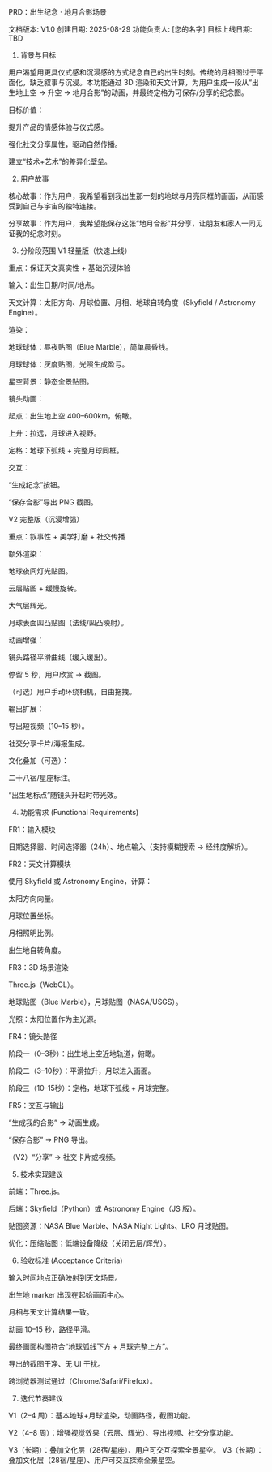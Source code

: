 PRD：出生纪念 · 地月合影场景

文档版本: V1.0
创建日期: 2025-08-29
功能负责人: [您的名字]
目标上线日期: TBD

1. 背景与目标

用户渴望用更具仪式感和沉浸感的方式纪念自己的出生时刻。传统的月相图过于平面化，缺乏叙事与沉浸。本功能通过 3D 渲染和天文计算，为用户生成一段从“出生地上空 → 升空 → 地月合影”的动画，并最终定格为可保存/分享的纪念图。

目标价值：

提升产品的情感体验与仪式感。

强化社交分享属性，驱动自然传播。

建立“技术+艺术”的差异化壁垒。

2. 用户故事

核心故事：作为用户，我希望看到我出生那一刻的地球与月亮同框的画面，从而感受到自己与宇宙的独特连接。

分享故事：作为用户，我希望能保存这张“地月合影”并分享，让朋友和家人一同见证我的纪念时刻。

3. 分阶段范围
V1 轻量版（快速上线）

重点：保证天文真实性 + 基础沉浸体验

输入：出生日期/时间/地点。

天文计算：太阳方向、月球位置、月相、地球自转角度（Skyfield / Astronomy Engine）。

渲染：

地球球体：昼夜贴图（Blue Marble），简单晨昏线。

月球球体：灰度贴图，光照生成盈亏。

星空背景：静态全景贴图。

镜头动画：

起点：出生地上空 400–600km，俯瞰。

上升：拉远，月球进入视野。

定格：地球下弧线 + 完整月球同框。

交互：

“生成纪念”按钮。

“保存合影”导出 PNG 截图。

V2 完整版（沉浸增强）

重点：叙事性 + 美学打磨 + 社交传播

额外渲染：

地球夜间灯光贴图。

云层贴图 + 缓慢旋转。

大气层辉光。

月球表面凹凸贴图（法线/凹凸映射）。

动画增强：

镜头路径平滑曲线（缓入缓出）。

停留 5 秒，用户欣赏 → 截图。

（可选）用户手动环绕相机，自由拖拽。

输出扩展：

导出短视频（10–15 秒）。

社交分享卡片/海报生成。

文化叠加（可选）：

二十八宿/星座标注。

“出生地标点”随镜头升起时带光效。

4. 功能需求 (Functional Requirements)

FR1：输入模块

日期选择器、时间选择器（24h）、地点输入（支持模糊搜索 → 经纬度解析）。

FR2：天文计算模块

使用 Skyfield 或 Astronomy Engine，计算：

太阳方向向量。

月球位置坐标。

月相照明比例。

出生地自转角度。

FR3：3D 场景渲染

Three.js（WebGL）。

地球贴图（Blue Marble），月球贴图（NASA/USGS）。

光照：太阳位置作为主光源。

FR4：镜头路径

阶段一（0–3秒）：出生地上空近地轨道，俯瞰。

阶段二（3–10秒）：平滑拉升，月球进入画面。

阶段三（10–15秒）：定格，地球下弧线 + 月球完整。

FR5：交互与输出

“生成我的合影” → 动画生成。

“保存合影” → PNG 导出。

（V2）“分享” → 社交卡片或视频。

5. 技术实现建议

前端：Three.js。

后端：Skyfield（Python）或 Astronomy Engine（JS 版）。

贴图资源：NASA Blue Marble、NASA Night Lights、LRO 月球贴图。

优化：压缩贴图；低端设备降级（关闭云层/辉光）。

6. 验收标准 (Acceptance Criteria)

输入时间地点正确映射到天文场景。

出生地 marker 出现在起始画面中心。

月相与天文计算结果一致。

动画 10–15 秒，路径平滑。

最终画面构图符合“地球弧线下方 + 月球完整上方”。

导出的截图干净、无 UI 干扰。

跨浏览器测试通过（Chrome/Safari/Firefox）。

7. 迭代节奏建议

V1（2–4 周）：基本地球+月球渲染，动画路径，截图功能。

V2（4–8 周）：增强视觉效果（云层、辉光）、导出视频、社交分享功能。

V3（长期）：叠加文化层（28宿/星座）、用户可交互探索全景星空。
V3（长期）：叠加文化层（28宿/星座）、用户可交互探索全景星空。